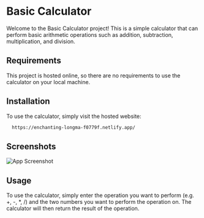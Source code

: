 
# Basic Calculator

Welcome to the Basic Calculator project! This is a simple calculator that can perform basic arithmetic operations such as addition, subtraction, multiplication, and division.

## Requirements
This project is hosted online, so there are no requirements to use the calculator on your local machine.
## Installation

To use the calculator, simply visit the hosted website:

```bash
  https://enchanting-longma-f0779f.netlify.app/

```
    
## Screenshots

![App Screenshot](https://i.postimg.cc/fbM305zp/Screenshot-2022-12-29-114420.png)


## Usage
To use the calculator, simply enter the operation you want to perform (e.g. +, -, *, /) and the two numbers you want to perform the operation on. The calculator will then return the result of the operation.